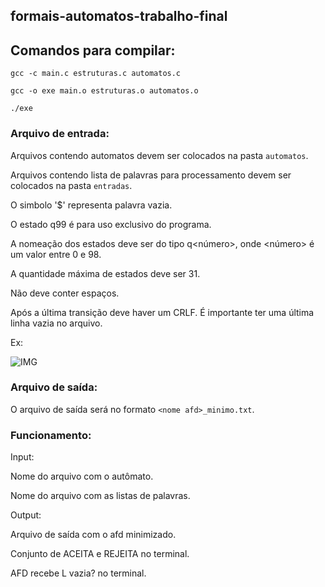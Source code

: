 ## formais-automatos-trabalho-final

## Comandos para compilar:

`gcc -c main.c estruturas.c automatos.c`

`gcc -o exe main.o estruturas.o automatos.o`

`./exe`

### Arquivo de entrada:

Arquivos contendo automatos devem ser colocados na pasta `automatos`.

Arquivos contendo lista de palavras para processamento devem ser colocados na pasta `entradas`.

O simbolo '$' representa palavra vazia.

O estado q99 é para uso exclusivo do programa.

A nomeação dos estados deve ser do tipo q<número>, onde <número> é um valor entre 0 e 98.

A quantidade máxima de estados deve ser 31.

Não deve conter espaços.

Após a última transição deve haver um CRLF. É importante ter uma última linha vazia no arquivo.

Ex: 

![IMG](https://media.discordapp.net/attachments/1024803269043830986/1024803541300297728/unknown.png?width=350&height=500)

### Arquivo de saída:

O arquivo de saída será no formato `<nome afd>_minimo.txt`.

### Funcionamento:

Input:

Nome do arquivo com o autômato.

Nome do arquivo com as listas de palavras.

Output:

Arquivo de saída com o afd minimizado.

Conjunto de ACEITA e REJEITA no terminal.

AFD recebe L vazia? no terminal.
